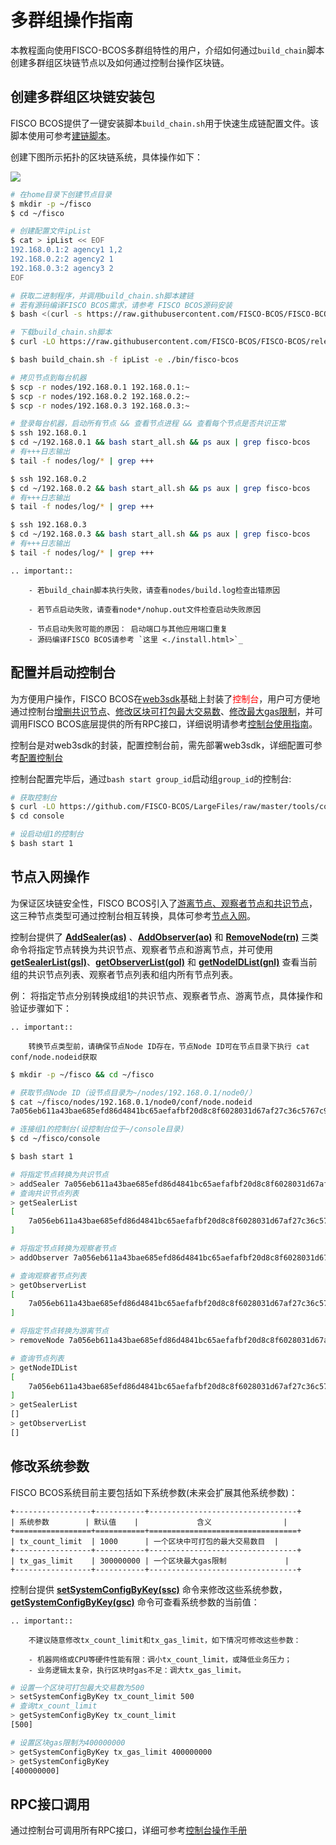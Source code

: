 # 多群组操作指南

本教程面向使用FISCO-BCOS多群组特性的用户，介绍如何通过`build_chain`脚本创建多群组区块链节点以及如何通过控制台操作区块链。

## 创建多群组区块链安装包

FISCO BCOS提供了一键安装脚本`build_chain.sh`用于快速生成链配置文件。该脚本使用可参考[建链脚本](./build_chain.md)。

创建下图所示拓扑的区块链系统，具体操作如下：

![](../../images/group/example.png)

```bash
# 在home目录下创建节点目录
$ mkdir -p ~/fisco
$ cd ~/fisco

# 创建配置文件ipList
$ cat > ipList << EOF
192.168.0.1:2 agency1 1,2
192.168.0.2:2 agency2 1
192.168.0.3:2 agency3 2
EOF

# 获取二进制程序，并调用build_chain.sh脚本建链
# 若有源码编译FISCO BCOS需求，请参考 FISCO BCOS源码安装
$ bash <(curl -s https://raw.githubusercontent.com/FISCO-BCOS/FISCO-BCOS/release-2.0.1/tools/ci/download_bin.sh) -b release-2.0.1

# 下载build_chain.sh脚本
$ curl -LO https://raw.githubusercontent.com/FISCO-BCOS/FISCO-BCOS/release-2.0.1/tools/build_chain.sh && chmod u+x build_chain.sh

$ bash build_chain.sh -f ipList -e ./bin/fisco-bcos

# 拷贝节点到每台机器
$ scp -r nodes/192.168.0.1 192.168.0.1:~
$ scp -r nodes/192.168.0.2 192.168.0.2:~
$ scp -r nodes/192.168.0.3 192.168.0.3:~

# 登录每台机器，启动所有节点 && 查看节点进程 && 查看每个节点是否共识正常
$ ssh 192.168.0.1
$ cd ~/192.168.0.1 && bash start_all.sh && ps aux | grep fisco-bcos
# 有+++日志输出
$ tail -f nodes/log/* | grep +++

$ ssh 192.168.0.2
$ cd ~/192.168.0.2 && bash start_all.sh && ps aux | grep fisco-bcos
# 有+++日志输出
$ tail -f nodes/log/* | grep +++

$ ssh 192.168.0.3
$ cd ~/192.168.0.3 && bash start_all.sh && ps aux | grep fisco-bcos
# 有+++日志输出
$ tail -f nodes/log/* | grep +++
```

```eval_rst
.. important::

    - 若build_chain脚本执行失败，请查看nodes/build.log检查出错原因

    - 若节点启动失败，请查看node*/nohup.out文件检查启动失败原因

    - 节点启动失败可能的原因： 启动端口与其他应用端口重复
    - 源码编译FISCO BCOS请参考 `这里 <./install.html>`_
```

## 配置并启动控制台

为方便用户操作，FISCO BCOS在[web3sdk](../sdk/index.html)基础上封装了<font color=#FF0000>控制台</font>，用户可方便地通过控制台[增删共识节点](./console.html#addminer)、[修改区块可打包最大交易数](./console.html#setsystemconfigbykey)、[修改最大gas限制](./console.html#setsystemconfigbykey)，并可调用FISCO BCOS底层提供的所有RPC接口，详细说明请参考[控制台使用指南](./console.md)。

控制台是对web3sdk的封装，配置控制台前，需先部署web3sdk，详细配置可参考[配置控制台](./console.html#id7)

控制台配置完毕后，通过`bash start group_id`启动组`group_id`的控制台:

```bash
# 获取控制台
$ curl -LO https://github.com/FISCO-BCOS/LargeFiles/raw/master/tools/console.tar.gz && tar -zxf console.tar.gz
$ cd console

# 设启动组1的控制台
$ bash start 1

```


## 节点入网操作


为保证区块链安全性，FISCO BCOS引入了[游离节点、观察者节点和共识节点](../design/security_control/node_access_management.html#id6)，这三种节点类型可通过控制台相互转换，具体可参考[节点入网](./node_access_management.md)。

控制台提供了 **[AddSealer(as)](./console.html#addminer)** 、**[AddObserver(ao)](./console.html#addobserver)** 和 **[RemoveNode(rn)](./console.html#removenode)** 三类命令将指定节点转换为共识节点、观察者节点和游离节点，并可使用 **[getSealerList(gsl)](./console.html#getminerlist)**、**[getObserverList(gol)](./console.html#getobserverlist)** 和 **[getNodeIDList(gnl)](./console.html#getnodeidlist)** 查看当前组的共识节点列表、观察者节点列表和组内所有节点列表。

例：
将指定节点分别转换成组1的共识节点、观察者节点、游离节点，具体操作和验证步骤如下：

```eval_rst
.. important::
    
    转换节点类型前，请确保节点Node ID存在，节点Node ID可在节点目录下执行 cat conf/node.nodeid获取
```

```bash
$ mkdir -p ~/fisco && cd ~/fisco

# 获取节点Node ID（设节点目录为~/nodes/192.168.0.1/node0/）
$ cat ~/fisco/nodes/192.168.0.1/node0/conf/node.nodeid
7a056eb611a43bae685efd86d4841bc65aefafbf20d8c8f6028031d67af27c36c5767c9c79cff201769ed80ff220b96953da63f92ae83554962dc2922aa0ef50

# 连接组1的控制台(设控制台位于~/console目录)
$ cd ~/fisco/console

$ bash start 1

# 将指定节点转换为共识节点
> addSealer 7a056eb611a43bae685efd86d4841bc65aefafbf20d8c8f6028031d67af27c36c5767c9c79cff201769ed80ff220b96953da63f92ae83554962dc2922aa0ef50
# 查询共识节点列表
> getSealerList
[
	7a056eb611a43bae685efd86d4841bc65aefafbf20d8c8f6028031d67af27c36c5767c9c79cff201769ed80ff220b96953da63f92ae83554962dc2922aa0ef50
]

# 将指定节点转换为观察者节点
> addObserver 7a056eb611a43bae685efd86d4841bc65aefafbf20d8c8f6028031d67af27c36c5767c9c79cff201769ed80ff220b96953da63f92ae83554962dc2922aa0ef50

# 查询观察者节点列表
> getObserverList
[
	7a056eb611a43bae685efd86d4841bc65aefafbf20d8c8f6028031d67af27c36c5767c9c79cff201769ed80ff220b96953da63f92ae83554962dc2922aa0ef50
]

# 将指定节点转换为游离节点
> removeNode 7a056eb611a43bae685efd86d4841bc65aefafbf20d8c8f6028031d67af27c36c5767c9c79cff201769ed80ff220b96953da63f92ae83554962dc2922aa0ef50

# 查询节点列表
> getNodeIDList
[
	7a056eb611a43bae685efd86d4841bc65aefafbf20d8c8f6028031d67af27c36c5767c9c79cff201769ed80ff220b96953da63f92ae83554962dc2922aa0ef50
]
> getSealerList
[]
> getObserverList
[]

```

## 修改系统参数

FISCO BCOS系统目前主要包括如下系统参数(未来会扩展其他系统参数)：


```eval_rst
+-----------------+-----------+---------------------------------+
| 系统参数        | 默认值    |             含义                |
+=================+===========+=================================+
| tx_count_limit  | 1000      | 一个区块中可打包的最大交易数目  |
+-----------------+-----------+---------------------------------+
| tx_gas_limit    | 300000000 | 一个区块最大gas限制             |
+-----------------+-----------+---------------------------------+

```

控制台提供 **[setSystemConfigByKey(ssc)](./console.html#setsystemconfigbykey)** 命令来修改这些系统参数，**[getSystemConfigByKey(gsc)](./console.html#getsystemconfigbykey)** 命令可查看系统参数的当前值：


```eval_rst
.. important::

    不建议随意修改tx_count_limit和tx_gas_limit，如下情况可修改这些参数：

    - 机器网络或CPU等硬件性能有限：调小tx_count_limit，或降低业务压力；
    - 业务逻辑太复杂，执行区块时gas不足：调大tx_gas_limit。
```

```bash
# 设置一个区块可打包最大交易数为500
> setSystemConfigByKey tx_count_limit 500
# 查询tx_count_limit
> getSystemConfigByKey tx_count_limit
[500]

# 设置区块gas限制为400000000
> getSystemConfigByKey tx_gas_limit 400000000
> getSystemConfigByKey
[400000000]
```

## RPC接口调用

通过控制台可调用所有RPC接口，详细可参考[控制台操作手册](./console.html#id10)
